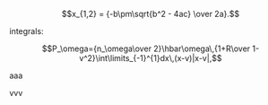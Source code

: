 $$x_{1,2} = {-b\pm\sqrt{b^2 - 4ac} \over 2a}.$$

integrals:

$$P_\omega={n_\omega\over 2}\hbar\omega\,{1+R\over 1-v^2}\int\limits_{-1}^{1}dx\,(x-v)|x-v|,$$

aaa

vvv